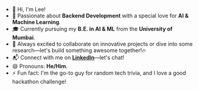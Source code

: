 - 👋 Hi, I'm Lee! 
- 🧠 Passionate about **Backend Development** with a special love for **AI & Machine Learning**. 
- 🎓 Currently pursuing my **B.E. in AI & ML** from the **University of Mumbai**.
- 🤝 Always excited to collaborate on innovative projects or dive into some research—let's build something awesome together!🔥
- 📬 Connect with me on [**LinkedIn**](https://www.linkedin.com/in/lee-henriques/)—let's chat!
- 😄 Pronouns: **He/Him**.
- ⚡ Fun fact: I'm the go-to guy for random tech trivia, and I love a good hackathon challenge!


<!---
HenriquesLee/HenriquesLee is a ✨ special ✨ repository because its `README.md` (this file) appears on your GitHub profile.
You can click the Preview link to take a look at your changes.
--->
